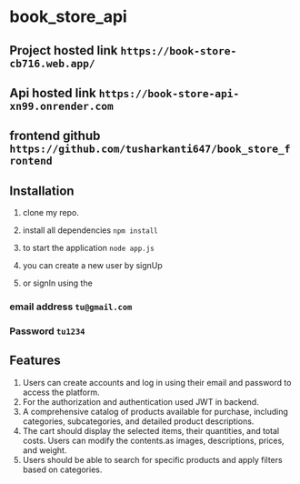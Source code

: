 # book_store_api


## Project hosted link `https://book-store-cb716.web.app/`
## Api hosted link `https://book-store-api-xn99.onrender.com`
## frontend github `https://github.com/tusharkanti647/book_store_frontend`


## Installation

1. clone my repo.
2. install all dependencies `npm install`
3. to start the application `node app.js`

4. you can create a new user by signUp

5. or signIn using the
 ### email address `tu@gmail.com`
 ### Password `tu1234`





## Features

1. Users can create accounts and log in using their email and password to access the platform.
2. For the authorization and authentication used JWT in backend.
3. A comprehensive catalog of products available for purchase, including categories, subcategories, and detailed product descriptions.
4. The cart should display the selected items, their quantities, and total costs. Users can modify the contents.as images, descriptions, prices, and weight.
5. Users should be able to search for specific products and apply filters based on categories.